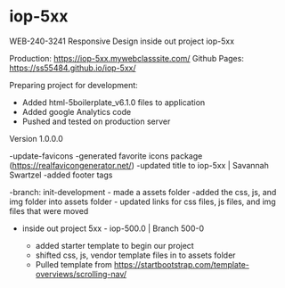 # iop-5xx
WEB-240-3241 Responsive Design inside out project iop-5xx

Production: https://iop-5xx.mywebclasssite.com/ 
Github Pages: https://ss55484.github.io/iop-5xx/

Preparing project for development:
- Added html-5boilerplate_v6.1.0 files to application
- Added google Analytics code
- Pushed and tested on production server

Version 1.0.0.0

-update-favicons
    -generated favorite icons package
        (https://realfavicongenerator.net/)
    -updated title to iop-5xx | Savannah Swartzel
    -added footer tags
    
-branch: init-development
    - made a assets folder
        -added the css, js, and img folder into assets folder
    - updated links for css files, js files, and img files that were moved

- inside out project 5xx - iop-500.0 | Branch 500-0

    - added starter template to begin our project
    - shifted css, js, vendor template files in to assets folder
    - Pulled template from https://startbootstrap.com/template-overviews/scrolling-nav/    

    
       
        